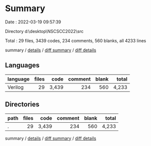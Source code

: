 # Summary

Date : 2022-03-19 09:57:39

Directory d:\desktop\NSCSCC2022\src

Total : 29 files,  3439 codes, 234 comments, 560 blanks, all 4233 lines

summary / [details](details.md) / [diff summary](diff.md) / [diff details](diff-details.md)

## Languages
| language | files | code | comment | blank | total |
| :--- | ---: | ---: | ---: | ---: | ---: |
| Verilog | 29 | 3,439 | 234 | 560 | 4,233 |

## Directories
| path | files | code | comment | blank | total |
| :--- | ---: | ---: | ---: | ---: | ---: |
| . | 29 | 3,439 | 234 | 560 | 4,233 |

summary / [details](details.md) / [diff summary](diff.md) / [diff details](diff-details.md)